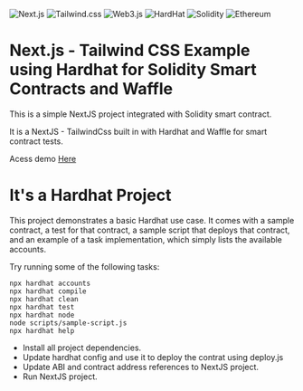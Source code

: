 <p>
<img alt="Next.js" src="https://img.shields.io/badge/-Next.js-black?style=for-the-badge&logo=next.js&logoColor=white" />
<img alt="Tailwind.css" src="https://img.shields.io/badge/-Tailwindcss-0B2035?style=for-the-badge&logo=tailwindcss&logoColor=38BDF8" />
  
<img alt="Web3.js" src="https://img.shields.io/badge/-Web3.js-F16822?style=for-the-badge&logo=web3.js&logoColor=white" />
<img alt="HardHat" src="https://img.shields.io/badge/-Hardhat-7C86C7?style=for-the-badge&logo=hardhat&logoColor=white" />
<img alt="Solidity" src="https://img.shields.io/badge/-Solidity-BAC9F9?style=for-the-badge&logo=solidity&logoColor=363636" />
<img alt="Ethereum" src="https://img.shields.io/badge/-Ethereum-3C3C3D?style=for-the-badge&logo=ethereum&logoColor=white" />
</p>


# Next.js - Tailwind CSS Example using Hardhat for Solidity Smart Contracts and Waffle

This is a simple NextJS project integrated with Solidity smart contract. 

It is a NextJS - TailwindCss built in with Hardhat and Waffle for smart contract tests. 

Acess demo [Here](https://buymeacoffee-dapp.vercel.app/)


# It's a Hardhat Project

This project demonstrates a basic Hardhat use case. It comes with a sample contract, a test for that contract, a sample script that deploys that contract, and an example of a task implementation, which simply lists the available accounts.

Try running some of the following tasks:

```shell
npx hardhat accounts
npx hardhat compile
npx hardhat clean
npx hardhat test
npx hardhat node
node scripts/sample-script.js
npx hardhat help
```
- Install all project dependencies. 
- Update hardhat config and use it to deploy the contrat using deploy.js
- Update ABI and contract address references to NextJS project. 
- Run NextJS project.
